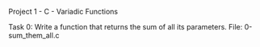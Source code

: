 Project 1 - C - Variadic Functions

Task 0: Write a function that returns the sum of all its parameters.
File: 0-sum_them_all.c
